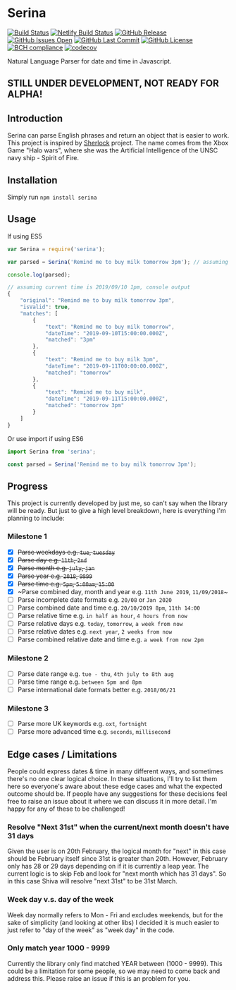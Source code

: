 # Serina

[![Build Status](https://travis-ci.org/h-dong/Serina.svg?branch=master)]()
[![Netlify Build Status](https://api.netlify.com/api/v1/badges/debe4f89-718a-43de-b3b7-0b791ae709fe/deploy-status)](https://app.netlify.com/sites/serina/deploys)
[![GitHub Release](https://img.shields.io/github/release/h-dong/serina.svg)]()
[![GitHub Issues Open](https://img.shields.io/github/issues-raw/h-dong/serina.svg)]()
[![GitHub Last Commit](https://img.shields.io/github/last-commit/h-dong/serina.svg)]()
[![GitHub License](https://img.shields.io/github/license/h-dong/serina.svg)]()
[![BCH compliance](https://bettercodehub.com/edge/badge/h-dong/Serina?branch=master)](https://bettercodehub.com/)
[![codecov](https://codecov.io/gh/h-dong/Serina/branch/master/graph/badge.svg)](https://codecov.io/gh/h-dong/Serina)

Natural Language Parser for date and time in Javascript.

## STILL UNDER DEVELOPMENT, NOT READY FOR ALPHA!

## Introduction
Serina can parse English phrases and return an object that is easier to work. This project is inspired by [Sherlock](!https://github.com/neilgupta/Sherlock) project. The name comes from the Xbox Game "Halo wars", where she was the Artificial Intelligence of the UNSC navy ship  - Spirit of Fire.

## Installation

Simply run `npm install serina`

## Usage

If using ES5

```js
var Serina = require('serina');

var parsed = Serina('Remind me to buy milk tomorrow 3pm'); // assuming it is currently 29th Oct 2017

console.log(parsed);

// assuming current time is 2019/09/10 1pm, console output
{
    "original": "Remind me to buy milk tomorrow 3pm",
    "isValid": true,
    "matches": [
        {
            "text": "Remind me to buy milk tomorrow",
            "dateTime": "2019-09-10T15:00:00.000Z",
            "matched": "3pm"
        },
        {
            "text": "Remind me to buy milk 3pm",
            "dateTime": "2019-09-11T00:00:00.000Z",
            "matched": "tomorrow"
        },
        {
            "text": "Remind me to buy milk",
            "dateTime": "2019-09-11T15:00:00.000Z",
            "matched": "tomorrow 3pm"
        }
    ]
}
```

Or use import if using ES6

```js
import Serina from 'serina';

const parsed = Serina('Remind me to buy milk tomorrow 3pm');
```

## Progress

This project is currently developed by just me, so can't say when the library will be ready. But just to give a high level breakdown, here is everything I'm planning to include:

### Milestone 1

- [x] ~~Parse weekdays e.g. `tue`, `tuesday`~~
- [x] ~~Parse day e.g. `11th`, `2nd`~~
- [x] ~~Parse month e.g. `july`, `jan`~~
- [x] ~~Parse year e.g. `2018`, `9999`~~
- [x] ~~Parse time e.g. `5pm`, `5:00am`, `15:00`~~
- [x] ~Parse combined day, month and year e.g. `11th June 2019`, `11/09/2018`~
- [ ] Parse incomplete date formats e.g. `20/08` or `Jan 2020`
- [ ] Parse combined date and time e.g. `20/10/2019 8pm`, `11th 14:00`
- [ ] Parse relative time e.g. `in half an hour`, `4 hours from now`
- [ ] Parse relative days e.g. `today`, `tomorrow`, `a week from now`
- [ ] Parse relative dates e.g. `next year`, `2 weeks from now`
- [ ] Parse combined relative date and time e.g. `a week from now 2pm`

### Milestone 2

- [ ] Parse date range e.g. `tue - thu`, `4th july to 8th aug`
- [ ] Parse time range e.g. `between 5pm and 8pm`
- [ ] Parse international date formats better e.g. `2018/06/21`

### Milestone 3

- [ ] Parse more UK keywords e.g. `oxt`, `fortnight`
- [ ] Parse more advanced time e.g. `seconds`, `millisecond`

## Edge cases / Limitations

People could express dates & time in many different ways, and sometimes there's no one clear logical choice. In these situations, I'll try to list them here so everyone's aware about these edge cases and what the expected outcome should be. If people have any suggestions for these decisions feel free to raise an issue about it where we can discuss it in more detail. I'm happy for any of these to be challenged!

### Resolve "Next 31st" when the current/next month doesn't have 31 days

Given the user is on 20th February, the logical month for "next" in this case should be February itself since 31st is greater than 20th. However, February only has 28 or 29 days depending on if it is currently a leap year. The current logic is to skip Feb and look for "next month which has 31 days". So in this case Shiva will resolve "next 31st" to be 31st March.

### Week day v.s. day of the week

Week day normally refers to Mon - Fri and excludes weekends, but for the sake of simplicity (and looking at other libs) I decided it is much easier to just refer to "day of the week" as "week day" in the code.

### Only match year 1000 - 9999

Currently the library only find matched YEAR between (1000 - 9999). This could be a limitation for some people, so we may need to come back and address this. Please raise an issue if this is an problem for you.

